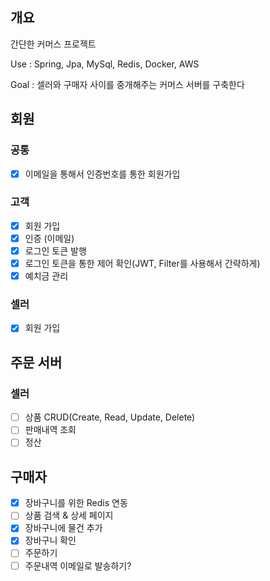 ## 개요

간단한 커머스 프로젝트

Use : Spring, Jpa, MySql, Redis, Docker, AWS

Goal : 셀러와 구매자 사이를 중개해주는 커머스 서버를 구축한다

## 회원
### 공통
- [x] 이메일을 통해서 인증번호를 통한 회원가입

### 고객
- [x] 회원 가입
- [x] 인증 (이메일)
- [x] 로그인 토큰 발행
- [x] 로그인 토큰을 통한 제어 확인(JWT, Filter를 사용해서 간략하게)
- [x] 예치금 관리

### 셀러
- [x] 회원 가입 

## 주문 서버

### 셀러
- [ ] 상품 CRUD(Create, Read, Update, Delete)
- [ ] 판매내역 조회
- [ ] 정산

## 구매자

- [x] 장바구니를 위한 Redis 연동
- [ ] 상품 검색 & 상세 페이지
- [x] 장바구니에 물건 추가
- [x] 장바구니 확인
- [ ] 주문하기
- [ ] 주문내역 이메일로 발송하기?